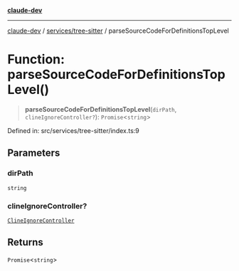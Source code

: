 [**claude-dev**](../../../README.md)

***

[claude-dev](../../../README.md) / [services/tree-sitter](../README.md) / parseSourceCodeForDefinitionsTopLevel

# Function: parseSourceCodeForDefinitionsTopLevel()

> **parseSourceCodeForDefinitionsTopLevel**(`dirPath`, `clineIgnoreController?`): `Promise`\<`string`\>

Defined in: src/services/tree-sitter/index.ts:9

## Parameters

### dirPath

`string`

### clineIgnoreController?

[`ClineIgnoreController`](../../../core/ignore/ClineIgnoreController/classes/ClineIgnoreController.md)

## Returns

`Promise`\<`string`\>
